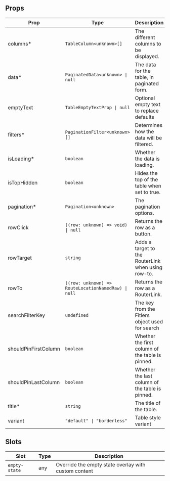 <!-- This file is automatically generated, do not edit manually. -->

<script setup>
import AppTablePlayground from './AppTablePlayground.vue'
</script>

<AppTablePlayground />

## Props

| Prop | Type | Description | Default |
| ---- | ---- | ----------- | ------- |
| columns* | `TableColumn<unknown>[]` | The different columns to be displayed. |  |
| data* | `PaginatedData<unknown> \| null` | The data for the table, in paginated form. |  |
| emptyText | `TableEmptyTextProp \| null` | Optional empty text to replace defaults | `null` |
| filters* | `PaginationFilter<unknown>[]` | Determines how the data will be filtered. |  |
| isLoading* | `boolean` | Whether the data is loading. |  |
| isTopHidden | `boolean` | Hides the top of the table when set to true. | `false` |
| pagination* | `Pagination<unknown>` | The pagination options. |  |
| rowClick | `((row: unknown) => void) \| null` | Returns the row as a button. | `null` |
| rowTarget | `string` | Adds a target to the RouterLink when using row-to. |  |
| rowTo | `((row: unknown) => RouteLocationNamedRaw) \| null` | Returns the row as a RouterLink. | `null` |
| searchFilterKey | `undefined` | The key from the Fitlers object used for search |  |
| shouldPinFirstColumn | `boolean` | Whether the first column of the table is pinned. | `false` |
| shouldPinLastColumn | `boolean` | Whether the last column of the table is pinned. | `false` |
| title* | `string` | The title of the table. |  |
| variant | `"default" \| "borderless"` | Table style variant | `"default"` |


## Slots

| Slot | Type | Description |
| --------- | ---- | ----------- |
| `empty-state` | any | Override the empty state overlay with custom content |

